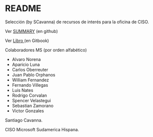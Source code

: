 # README

Selección (by SCavanna) de recursos de interés para la oficina de CISO.



Ver [SUMMARY](SUMMARY.md)  (en github)

Ver [Libro ](https://ar-scavanna.gitbook.io/cs4ai/ciberseguridad-e-inteligencia-artificial)(en Gitbook)



Colaboradores MS (por orden alfabético)

* Alvaro Norena
* Aparicio Luna
* Carlos Oberreuter
* Juan Pablo Orphanos
* William Fernandez
* Fernando Villegas
* Luis Nates
* Rodrigo Corvalan
* Spencer Velastegui
* Sebastian Zamorano
* Victor Gonzales











Santiago Cavanna.

CISO Microsoft Sudamerica Hispana.

